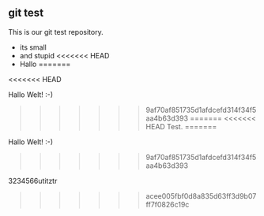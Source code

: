 git test
--------

This is our git test repository.

- its small
- and stupid
<<<<<<< HEAD
- Hallo
=======

<<<<<<< HEAD

Hallo Welt! :-)
>>>>>>> 9af70af851735d1afdcefd314f34f5aa4b63d393
=======
<<<<<<< HEAD
Test.
=======

Hallo Welt! :-)
>>>>>>> 9af70af851735d1afdcefd314f34f5aa4b63d393

3234566utitztr
>>>>>>> acee005fbf0d8a835d63ff3d9b07ff7f0826c19c
